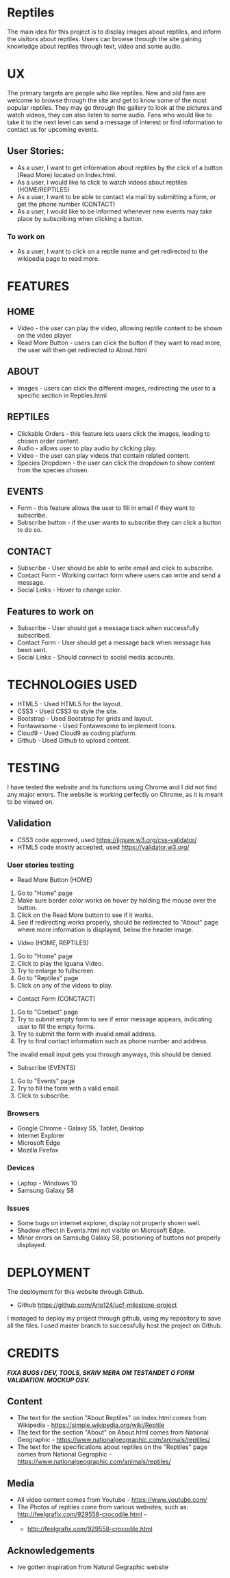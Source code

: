 # Reptiles

The main idea for this project is to display images about reptiles, and inform the visitors about reptiles.
Users can browse through the site gaining knowledge about reptiles through text, video and some audio.


# UX

The primary targets are people who like reptiles.
New and old fans are welcome to browse through the site and get to know some of the most popular reptiles.
They may go through the gallery to look at the pictures and watch videos, they can also listen to some audio.
Fans who would like to take it to the next level can send a message of interest or find information to contact us for upcoming events.


## User Stories: 

* As a user, I want to get information about reptiles by the click of a button (Read More) located on Index.html.
* As a user, I would like to click to watch videos about reptiles (HOME/REPTILES)
* As a user, I want to be able to contact via mail by submitting a form, or get the phone number (CONTACT)
* As a user, I would like to be informed whenever new events may take place by subscribing when clicking a button.

### To work on

* As a user, I want to click on a reptile name and get redirected to the wikipedia page to read more.



# FEATURES

## HOME


* Video - the user can play the video, allowing reptile content to be shown on the video player
* Read More Button - users can click the button if they want to read more, the user will then get redirected to About.html 

## ABOUT

* Images - users can click the different images, redirecting the user to a specific section in Reptiles.html 

## REPTILES

* Clickable Orders - this feature lets users click the images, leading to chosen order content.
* Audio - allows user to play audio by clicking play.
* Video - the user can play videos that contain related content.
* Species Dropdown - the user can click the dropdown to show content from the species chosen.

## EVENTS

* Form - this feature allows the user to fill in email if they want to subscribe.
* Subscribe button - if the user wants to subscribe they can click a button to do so.

## CONTACT

* Subscribe - User should be able to write email and click to subscribe.
* Contact Form - Working contact form where users can write and send a message.
* Social Links - Hover to change color.


## Features to work on

* Subscribe - User should get a message back when successfully subscribed.
* Contact Form - User should get a message back when message has been sent.
* Social Links - Should connect to social media accounts.


# TECHNOLOGIES USED

* HTML5             -   Used HTML5 for the layout.
* CSS3              -   Used CSS3 to style the site.
* Bootstrap         -   Used Bootstrap for grids and layout.
* Fontawesome       -   Used Fontawesome to implement Icons.
* Cloud9            -   Used Cloud9 as coding platform.
* Github            -   Used Github to upload content.

# TESTING

I have tested the website and its functions using Chrome and I did not find any major errors.
The website is working perfectly on Chrome, as it is meant to be viewed on.

## Validation

* CSS3 code approved, used https://jigsaw.w3.org/css-validator/
* HTML5 code mostly accepted, used https://validator.w3.org/

### User stories testing

* Read More Button (HOME)

1. Go to "Home" page
2. Make sure border color works on hover by holding the mouse over the button.
3. Click on the Read More button to see if it works.
4. See if redirecting works properly, should be redirected to "About" page where more information is displayed, below the header image.

* Video (HOME, REPTILES)

1. Go to "Home" page
2. Click to play the Iguana Video.
3. Try to enlarge to fullscreen.
4. Go to "Reptiles" page
5. Click on any of the videos to play.

* Contact Form (CONCTACT)

1. Go to "Contact" page
2. Try to submit empty form to see if error message appears, indicating user to fill the empty forms.
3. Try to submit the form with invalid email address.
4. Try to find contact information such as phone number and address.

The invalid email input gets you through anyways, this should be denied.

* Subscribe (EVENTS)

1. Go to "Events" page
2. Try to fill the form with a valid email.
3. Click to subscribe.


### Browsers
* Google Chrome  -  Galaxy S5, Tablet, Desktop
* Internet Explorer
* Microsoft Edge
* Mozilla Firefox


### Devices

* Laptop - Windows 10
* Samsung Galaxy S8


### Issues

* Some bugs on internet explorer, display not properly shown well.
* Shadow effect in Events.html not visible on Microsoft Edge.
* Minor errors on Samsubg Galaxy S8, positioning of buttons not properly displayed.


# DEPLOYMENT

The deployment for this website through Github.

* Github https://github.com/Ario124/ucf-milestone-project

I managed to deploy my project through github, using my repository to save all the files.
I used master branch to successfully host the project on Github.


# CREDITS

##### FIXA BUGS I DEV, TOOLS, SKRIV MERA OM TESTANDET O FORM VALIDATION. MOCKUP OSV.

## Content

* The text for the section "About Reptiles" on Index.html comes from Wikipedia - https://simple.wikipedia.org/wiki/Reptile
* The text for the section "About" on About.html comes from National Geographic - https://www.nationalgeographic.com/animals/reptiles/
* The text for the specifications about reptiles on the "Reptiles" page comes from National Gegraphic - https://www.nationalgeographic.com/animals/reptiles/

## Media

* All video content comes from Youtube - https://www.youtube.com/
* The Photos of reptiles come from various websites, such as: http://feelgrafix.com/929558-crocodile.html   -   
* * http://feelgrafix.com/929558-crocodile.html


## Acknowledgements

* Ive gotten inspiration from Natural Gegraphic website